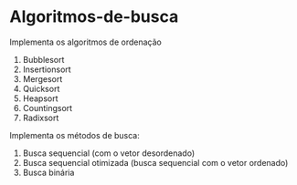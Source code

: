# Algoritmos-de-busca
Implementa os algoritmos de ordenação

1.    Bubblesort
2.    Insertionsort
3.    Mergesort
4.    Quicksort
5.    Heapsort
6.    Countingsort
7.    Radixsort

Implementa os métodos de busca:

1.    Busca sequencial (com o vetor desordenado)
2.    Busca sequencial otimizada (busca sequencial com o vetor ordenado)
3.    Busca binária
